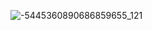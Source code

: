 
![-5445360890686859655_121](https://github.com/user-attachments/assets/77a04eeb-6970-41fe-9766-dd8353eddbbb)

